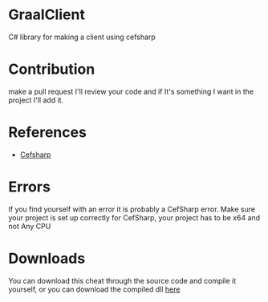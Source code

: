 # GraalClient
C# library for making a client using cefsharp


# Contribution
make a pull request I'll review your code and if It's something I want in the project I'll add it.

# References
* [Cefsharp](https://github.com/Lachee/discord-rpc-csharp)


# Errors
If you find yourself with an error it is probably a CefSharp error. Make sure your project is set up correctly for CefSharp, your project has to be x64 and not Any CPU


# Downloads
You can download this cheat through the source code and compile it yourself, or you can download the compiled dll [here](https://www.youtube.com/watch?v=BjDebmqFRuc&ab_channel=MrMeme)
